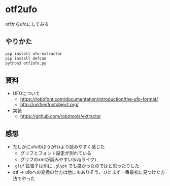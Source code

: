 # otf2ufo

otfからufoにしてみる

## やりかた

```bash
pip install ufo-extractor
pip install defcon
python3 otf2ufo.py
```

## 資料

- UFOについて
  - https://robofont.com/documentation/introduction/the-ufo-format/
  - http://unifiedfontobject.org/
- 実装
  - https://github.com/robotools/extractor

## 感想

- たしかにufoのほうがttxより読みやすく感じた
  - グリフとフォント設定が別れている
  - グリフのxmlが読みやすい(svgライク)
- `.glif` 拡張子は別に `.glyph` でも良かったのではと思ったりした
- otf => ufoへの変換の仕方は他にもありそう、ひとまず一番最初に見つけた方法でやった